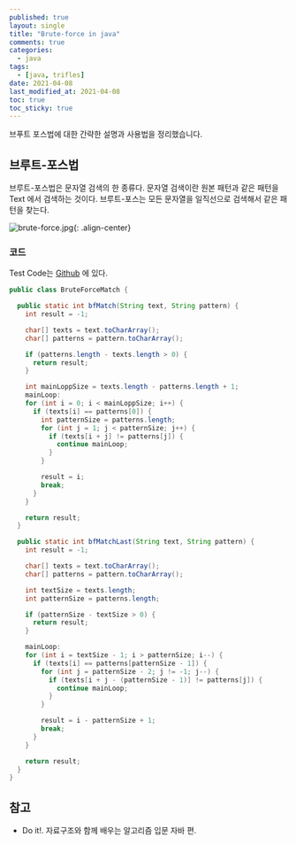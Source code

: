 ```yaml
---
published: true
layout: single
title: "Brute-force in java"
comments: true
categories:
  - java
tags:
  - [java, trifles]
date: 2021-04-08
last_modified_at: 2021-04-08
toc: true
toc_sticky: true
---
```


브푸트 포스법에 대한 간략한 설명과 사용법을 정리했습니다.

## 브루트-포스법

 브루트-포스법은 문자열 검색의 한 종류다. 문자열 검색이란 원본 패턴과 같은 패턴을 Text 에서 검색하는 것이다. 브루트-포스는 모든 문자열을 일직선으로 검색해서 같은 패턴을 찾는다.

![brute-force.jpg](https://user-images.githubusercontent.com/22446581/113973845-f0001700-9877-11eb-8547-5646f4cccc95.jpg){: .align-center}

### 코드

Test Code는 [Github](https://github.com/chulgs15/sinabro/blob/master/algorithm/src/test/java/org/example/algorithm/BruteForceMatchTest.java) 에 있다.

```java
public class BruteForceMatch {

  public static int bfMatch(String text, String pattern) {
    int result = -1;

    char[] texts = text.toCharArray();
    char[] patterns = pattern.toCharArray();

    if (patterns.length - texts.length > 0) {
      return result;
    }

    int mainLoppSize = texts.length - patterns.length + 1;
    mainLoop:
    for (int i = 0; i < mainLoppSize; i++) {
      if (texts[i] == patterns[0]) {
        int patternSize = patterns.length;
        for (int j = 1; j < patternSize; j++) {
          if (texts[i + j] != patterns[j]) {
            continue mainLoop;
          }
        }

        result = i;
        break;
      }
    }

    return result;
  }

  public static int bfMatchLast(String text, String pattern) {
    int result = -1;

    char[] texts = text.toCharArray();
    char[] patterns = pattern.toCharArray();

    int textSize = texts.length;
    int patternSize = patterns.length;

    if (patternSize - textSize > 0) {
      return result;
    }

    mainLoop:
    for (int i = textSize - 1; i > patternSize; i--) {
      if (texts[i] == patterns[patternSize - 1]) {
        for (int j = patternSize - 2; j != -1; j--) {
          if (texts[i + j - (patternSize - 1)] != patterns[j]) {
            continue mainLoop;
          }
        }

        result = i - patternSize + 1;
        break;
      }
    }

    return result;
  }
}

```

## 참고

* Do it!. 자료구조와 함께 배우는 알고리즘 입문 자바 편.